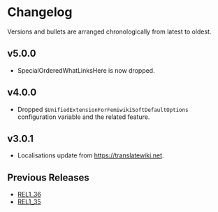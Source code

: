 # Changelog

Versions and bullets are arranged chronologically from latest to oldest.

## v5.0.0

- SpecialOrderedWhatLinksHere is now dropped.

## v4.0.0

- Dropped `$UnifiedExtensionForFemiwikiSoftDefaultOptions` configuration variable and the related feature.

## v3.0.1

- Localisations update from https://translatewiki.net.

## Previous Releases

- [REL1_36](https://github.com/femiwiki/UnifiedExtensionForFemiwiki/blob/REL1_36/CHANGELOG.md)
- [REL1_35](https://github.com/femiwiki/UnifiedExtensionForFemiwiki/blob/REL1_35/CHANGELOG.md)
